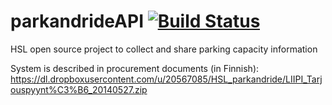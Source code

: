 parkandrideAPI [![Build Status](https://travis-ci.org/istonikula/parkandrideAPI.svg?branch=stack-spike-ui)](https://travis-ci.org/istonikula/parkandrideAPI)
==============

HSL open source project to collect and share parking capacity information 

System is described in procurement documents (in Finnish): 
https://dl.dropboxusercontent.com/u/20567085/HSL_parkandride/LIIPI_Tarjouspyynt%C3%B6_20140527.zip
